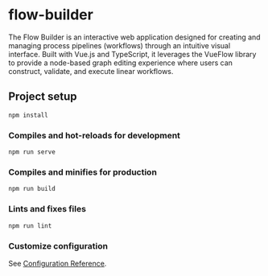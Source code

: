 # flow-builder
The Flow Builder is an interactive web application designed for creating and managing process pipelines (workflows) through an intuitive visual interface. Built with Vue.js and TypeScript, it leverages the VueFlow library to provide a node-based graph editing experience where users can construct, validate, and execute linear workflows.

## Project setup
```
npm install
```

### Compiles and hot-reloads for development
```
npm run serve
```

### Compiles and minifies for production
```
npm run build
```

### Lints and fixes files
```
npm run lint
```

### Customize configuration
See [Configuration Reference](https://cli.vuejs.org/config/).

